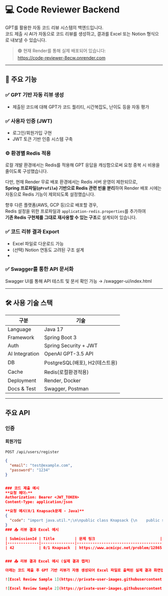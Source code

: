 # 💻 Code Reviewer Backend

GPT를 활용한 자동 코드 리뷰 시스템의 백엔드입니다.  
코드 제출 시 AI가 자동으로 코드 리뷰를 생성하고, 결과를 Excel 또는 Notion 형식으로 내보낼 수 있습니다.

> 🟢 현재 Render를 통해 실제 배포되어 있습니다:  
> https://code-reviewer-8ecw.onrender.com

---

## 🚀 주요 기능

### ✅ GPT 기반 자동 리뷰 생성
- 제출된 코드에 대해 GPT가 코드 퀄리티, 시간복잡도, 난이도 등을 자동 평가

### ✅ 사용자 인증 (JWT)
- 로그인/회원가입 구현
- JWT 토큰 기반 인증 시스템 구축

### ⚙️ 환경별 Redis 적용

로컬 개발 환경에서는 Redis를 적용해 GPT 응답을 캐싱함으로써 요청 중복 시 비용을 줄이도록 구성했습니다.

다만, 현재 Render 무료 배포 환경에서는 Redis 서버 운영이 제한되므로,  
**Spring 프로파일(`@Profile`) 기반으로 Redis 관련 빈을 분리**하여 Render 배포 시에는 자동으로 Redis 기능이 제외되도록 설정했습니다.

향후 다른 플랫폼(AWS, GCP 등)으로 배포할 경우,  
Redis 설정을 위한 프로파일과 `application-redis.properties`를 추가하여  
**기존 Redis 구현체를 그대로 재사용할 수 있는 구조**로 설계되어 있습니다.


### ✅ 코드 리뷰 결과 Export
- Excel 파일로 다운로드 가능
- (선택) Notion 연동도 고려된 구조 설계
- 
### ✅ Swagger를 통한 API 문서화
Swagger UI를 통해 API 테스트 및 문서 확인 가능
→ /swagger-ui/index.html



---

## 🛠️ 사용 기술 스택

| 구분 | 기술 |
|------|------|
| Language | Java 17 |
| Framework | Spring Boot 3 |
| Auth | Spring Security + JWT |
| AI Integration | OpenAI GPT-3.5 API |
| DB | PostgreSQL(배포), H2(테스트용) |
| Cache | Redis(로컬환경적용) |
| Deployment | Render, Docker |
| Docs & Test | Swagger, Postman |

---

## 주요 API

### 인증

#### 회원가입  
`POST /api/users/register`

```json
{
  "email": "test@example.com",
  "password": "1234"
}


### 코드 제출 예시
**요청 헤더:**
Authorization: Bearer <JWT_TOKEN>
Content-Type: application/json

**요청 예시(0/1 Knapsack문제 - Java)**
{
  "code": "import java.util.*;\n\npublic class Knapsack {\n    public static void main(String[] args) {\n        Scanner sc = new Scanner(System.in);\n        int n = sc.nextInt();\n        int k = sc.nextInt();\n        int[] w = new int[n+1];\n        int[] v = new int[n+1];\n\n        for (int i = 1; i <= n; i++) {\n            w[i] = sc.nextInt();\n            v[i] = sc.nextInt();\n        }\n\n        int[][] dp = new int[n+1][k+1];\n\n        for (int i = 1; i <= n; i++) {\n            for (int j = 1; j <= k; j++) {\n                if (w[i] > j) {\n                    dp[i][j] = dp[i-1][j];\n                } else {\n                    dp[i][j] = Math.max(dp[i-1][j], dp[i-1][j - w[i]] + v[i]);\n                }\n            }\n        }\n\n        System.out.println(dp[n][k]);\n    }\n}"
}
### 📤 리뷰 결과 Excel 예시

| SubmissionId | Title         | 문제 링크                             | 언어 | 플랫폼  | 요약                           | 전략                          | 코드 퀄리티                  | 개선점                        | 시간복잡도    |  난이도  | 태그          | 리뷰 시간             |
|--------------|---------------|--------------------------------------|------|--------|--------------------------------|------------------------------|-----------------------------|-------------------------------|-------------|--------  |---------------|------------------------|
| 42           | 0/1 Knapsack  | https://www.acmicpc.net/problem/12865 | Java | BOJ   | DP로 최적 가치 계산             | 2차원 배열을 활용한 Bottom-Up | 조건 분기가 명확하고 중복 없음  | 변수명 개선 여지 있음         | O(n * k)      | GOLD_5   | DP, 배낭문제   | 2025-07-30 14:15:32    |


### 📤 리뷰 결과 Excel 예시 (실제 결과 캡처)

아래는 코드 제출 후 GPT 기반 리뷰가 자동 생성되어 Excel 파일로 출력된 실제 결과 화면입니다.

![Excel Review Sample 1](https://private-user-images.githubusercontent.com/97783193/472373519-027d5438-acaa-4dcc-bcc4-4f70e384eb65.png)

![Excel Review Sample 2](https://private-user-images.githubusercontent.com/97783193/472373760-ec06a536-761c-46f9-b7b4-d11257a8f7c1.png)





